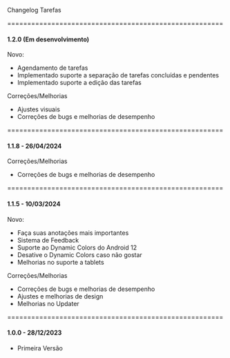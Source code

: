 Changelog Tarefas

======================================================
#### 1.2.0 (Em desenvolvimento)

Novo:
- Agendamento de tarefas
- Implementado suporte a separação de tarefas concluídas e pendentes
- Implementado suporte a edição das tarefas

Correções/Melhorias
- Ajustes visuais
- Correções de bugs e melhorias de desempenho

======================================================
#### 1.1.8 - 26/04/2024

Correções/Melhorias
- Correções de bugs e melhorias de desempenho

======================================================
#### 1.1.5 - 10/03/2024

Novo:
- Faça suas anotações mais importantes
- Sistema de Feedback
- Suporte ao Dynamic Colors do Android 12
- Desative o Dynamic Colors caso não gostar
- Melhorias no suporte a tablets

Correções/Melhorias
- Correções de bugs e melhorias de desempenho
- Ajustes e melhorias de design
- Melhorias no Updater

======================================================
#### 1.0.0 - 28/12/2023
- Primeira Versão